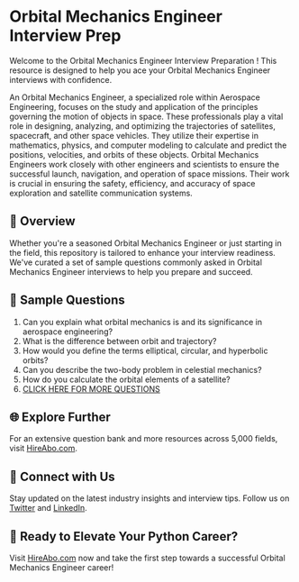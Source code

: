 # Orbital Mechanics Engineer Interview Prep

Welcome to the Orbital Mechanics Engineer Interview Preparation ! This resource is designed to help you ace your Orbital Mechanics Engineer interviews with confidence.

An Orbital Mechanics Engineer, a specialized role within Aerospace Engineering, focuses on the study and application of the principles governing the motion of objects in space. These professionals play a vital role in designing, analyzing, and optimizing the trajectories of satellites, spacecraft, and other space vehicles. They utilize their expertise in mathematics, physics, and computer modeling to calculate and predict the positions, velocities, and orbits of these objects. Orbital Mechanics Engineers work closely with other engineers and scientists to ensure the successful launch, navigation, and operation of space missions. Their work is crucial in ensuring the safety, efficiency, and accuracy of space exploration and satellite communication systems.

## 🚀 Overview

Whether you're a seasoned Orbital Mechanics Engineer or just starting in the field, this repository is tailored to enhance your interview readiness. We've curated a set of sample questions commonly asked in Orbital Mechanics Engineer interviews to help you prepare and succeed.

## 📝 Sample Questions

1. Can you explain what orbital mechanics is and its significance in aerospace engineering?
2. What is the difference between orbit and trajectory?
3. How would you define the terms elliptical, circular, and hyperbolic orbits?
4. Can you describe the two-body problem in celestial mechanics?
5. How do you calculate the orbital elements of a satellite?
6. [CLICK HERE FOR MORE QUESTIONS](https://hireabo.com/job/3_3_16/Orbital%20Mechanics%20Engineer)

## 🌐 Explore Further

For an extensive question bank and more resources across 5,000 fields, visit [HireAbo.com](https://www.hireabo.com).

## 📱 Connect with Us

Stay updated on the latest industry insights and interview tips. Follow us on [Twitter](https://twitter.com/hireabo) and [LinkedIn](https://www.linkedin.com/in/hire-abo-3609972a8/).

## 🚀 Ready to Elevate Your Python Career?

Visit [HireAbo.com](https://www.hireabo.com) now and take the first step towards a successful Orbital Mechanics Engineer career!